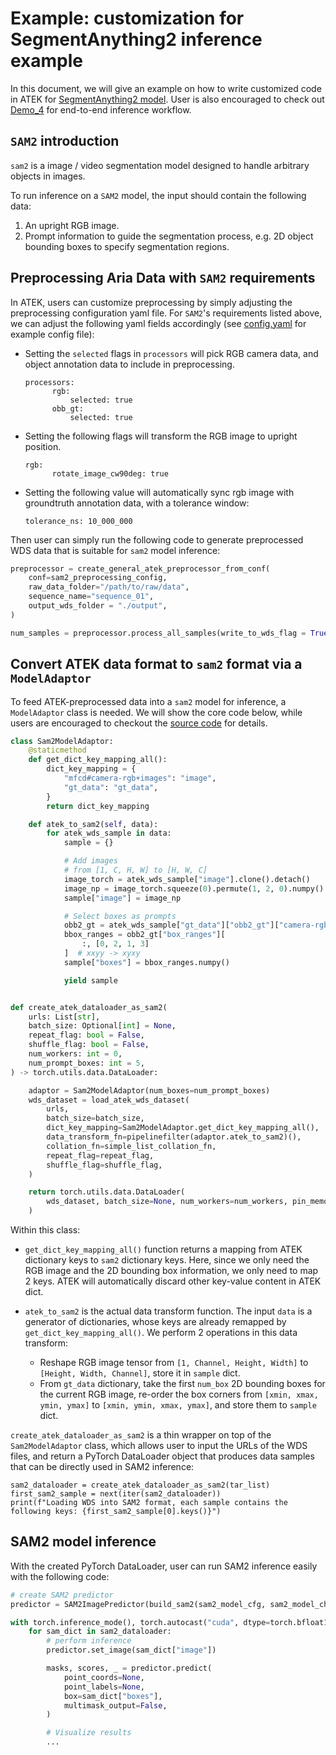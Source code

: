 # Example: customization for SegmentAnything2 inference example

In this document, we will give an example on how to write customized code in ATEK for [SegmentAnything2 model](https://github.com/facebookresearch/segment-anything-2). User is also encouraged to check out [Demo_4](../examples/Demo_4_Sam2_example.ipynb) for end-to-end inference workflow.

## `SAM2` introduction

`sam2` is a image / video segmentation model designed to handle arbitrary objects in images.

To run inference on a `SAM2` model, the input should contain the following data:

1. An upright RGB image.
2. Prompt information to guide the segmentation process, e.g. 2D object bounding boxes to specify segmentation regions.

## Preprocessing Aria Data with `SAM2` requirements

In ATEK, users can customize preprocessing by simply adjusting the preprocessing configuration yaml file. For `SAM2`'s requirements listed above, we can adjust the following yaml fields accordingly (see [config.yaml](../atek/configs/obb_preprocess_base.yaml) for example config file):

- Setting the `selected` flags in `processors` will pick RGB camera data, and object annotation data to include in preprocessing.

  ```
  processors:
        rgb:
            selected: true
        obb_gt:
            selected: true
  ```

- Setting the following flags will transform the RGB image to upright position.

  ```
  rgb:
        rotate_image_cw90deg: true
  ```

- Setting the following value will automatically sync rgb image with groundtruth annotation data, with a tolerance window:

  ```
  tolerance_ns: 10_000_000
  ```

Then user can simply run the following code to generate preprocessed WDS data that is suitable for `sam2` model inference:

```python
preprocessor = create_general_atek_preprocessor_from_conf(
    conf=sam2_preprocessing_config,
    raw_data_folder="/path/to/raw/data",
    sequence_name="sequence_01",
    output_wds_folder = "./output",
)

num_samples = preprocessor.process_all_samples(write_to_wds_flag = True, viz_flag = True)
```

## Convert ATEK data format to `sam2` format via a `ModelAdaptor`

To feed ATEK-preprocessed data into a `sam2` model for inference, a `ModelAdaptor` class is needed. We will show the core code below, while users are encouraged to checkout the [source code](../atek/data_loaders/sam2_model_adaptor.py) for details.

```python
class Sam2ModelAdaptor:
    @staticmethod
    def get_dict_key_mapping_all():
        dict_key_mapping = {
            "mfcd#camera-rgb+images": "image",
            "gt_data": "gt_data",
        }
        return dict_key_mapping

    def atek_to_sam2(self, data):
        for atek_wds_sample in data:
            sample = {}

            # Add images
            # from [1, C, H, W] to [H, W, C]
            image_torch = atek_wds_sample["image"].clone().detach()
            image_np = image_torch.squeeze(0).permute(1, 2, 0).numpy()
            sample["image"] = image_np

            # Select boxes as prompts
            obb2_gt = atek_wds_sample["gt_data"]["obb2_gt"]["camera-rgb"]
            bbox_ranges = obb2_gt["box_ranges"][
                :, [0, 2, 1, 3]
            ]  # xxyy -> xyxy
            sample["boxes"] = bbox_ranges.numpy()

            yield sample


def create_atek_dataloader_as_sam2(
    urls: List[str],
    batch_size: Optional[int] = None,
    repeat_flag: bool = False,
    shuffle_flag: bool = False,
    num_workers: int = 0,
    num_prompt_boxes: int = 5,
) -> torch.utils.data.DataLoader:

    adaptor = Sam2ModelAdaptor(num_boxes=num_prompt_boxes)
    wds_dataset = load_atek_wds_dataset(
        urls,
        batch_size=batch_size,
        dict_key_mapping=Sam2ModelAdaptor.get_dict_key_mapping_all(),
        data_transform_fn=pipelinefilter(adaptor.atek_to_sam2)(),
        collation_fn=simple_list_collation_fn,
        repeat_flag=repeat_flag,
        shuffle_flag=shuffle_flag,
    )

    return torch.utils.data.DataLoader(
        wds_dataset, batch_size=None, num_workers=num_workers, pin_memory=True
    )
```

Within this class:

- `get_dict_key_mapping_all()` function returns a mapping from ATEK dictionary keys to `sam2` dictionary keys. Here, since we only need the RGB image and the 2D bounding box information, we only need to map 2 keys. ATEK will automatically discard other key-value content in ATEK dict.
- `atek_to_sam2` is the actual data transform function. The input `data` is a generator of dictionaries, whose keys are already remapped by `get_dict_key_mapping_all()`. We perform 2 operations in this data transform:

  - Reshape RGB image tensor from `[1, Channel, Height, Width]` to `[Height, Width, Channel]`, store it in `sample` dict.
  - From `gt_data` dictionary, take the first `num_box` 2D bounding boxes for the current RGB image, re-order the box corners from `[xmin, xmax, ymin, ymax]` to `[xmin, ymin, xmax, ymax]`, and store them to `sample` dict.

`create_atek_dataloader_as_sam2` is a thin wrapper on top of the `Sam2ModelAdaptor` class, which allows user to input the URLs of the WDS files, and return a PyTorch DataLoader object that produces data samples that can be directly used in SAM2 inference:

```
sam2_dataloader = create_atek_dataloader_as_sam2(tar_list)
first_sam2_sample = next(iter(sam2_dataloader))
print(f"Loading WDS into SAM2 format, each sample contains the following keys: {first_sam2_sample[0].keys()}")
```

## SAM2 model inference

With the created PyTorch DataLoader, user can run SAM2 inference easily with the following code:

```python
# create SAM2 predictor
predictor = SAM2ImagePredictor(build_sam2(sam2_model_cfg, sam2_model_checkpoint))

with torch.inference_mode(), torch.autocast("cuda", dtype=torch.bfloat16):
    for sam_dict in sam2_dataloader:
        # perform inference
        predictor.set_image(sam_dict["image"])

        masks, scores, _ = predictor.predict(
            point_coords=None,
            point_labels=None,
            box=sam_dict["boxes"],
            multimask_output=False,
        )

        # Visualize results
        ...
```
